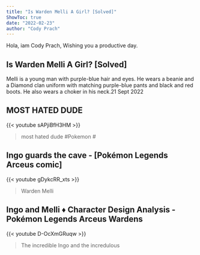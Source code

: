 ```yaml
---
title: "Is Warden Melli A Girl? [Solved]"
ShowToc: true 
date: "2022-02-23"
author: "Cody Prach" 
---
```


Hola, iam Cody Prach, Wishing you a productive day.
## Is Warden Melli A Girl? [Solved]
Melli is a young man with purple-blue hair and eyes. He wears a beanie and a Diamond clan uniform with matching purple-blue pants and black and red boots. He also wears a choker in his neck.21 Sept 2022

## MOST HATED DUDE
{{< youtube sAPjiBfH3HM >}}
>most hated dude #Pokemon #

## Ingo guards the cave - [Pokémon Legends Arceus comic]
{{< youtube gDykcRR_xts >}}
>Warden Melli

## Ingo and Melli ♦ Character Design Analysis - Pokémon Legends Arceus Wardens
{{< youtube D-OcXmGRuqw >}}
>The incredible Ingo and the incredulous 

